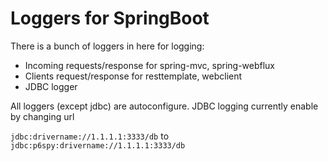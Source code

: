 # Loggers for SpringBoot

There is a bunch of loggers in here for logging:

- Incoming requests/response for spring-mvc, spring-webflux
- Clients request/response for resttemplate, webclient
- JDBC logger

All loggers (except jdbc) are autoconfigure.
JDBC logging currently enable by changing url 

`jdbc:drivername://1.1.1.1:3333/db`
to
`jdbc:p6spy:drivername://1.1.1.1:3333/db`